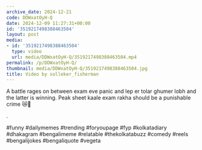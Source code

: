 ```yaml
---
archive_date: 2024-12-21
code: DDWxatOyH-Q
date: 2024-12-09 11:27:31+00:00
id: '3519217498388463504'
layout: post
media:
- id: '3519217498388463504'
  type: video
  url: media/DDWxatOyH-Q/3519217498388463504.mp4
permalink: /p/DDWxatOyH-Q/
thumbnail: media/DDWxatOyH-Q/3519217498388463504.jpg
title: Video by solleker_fisherman
---
```


A battle rages on between exam eve panic and lep er tolar ghumer lobh and the latter is winning. Peak sheet kaale exam rakha should be a punishable  crime 😿🙏  
  
.  
  
#funny #dailymemes #trending #foryoupage #fyp  #kolkatadiary #dhakagram #bengalimeme #relatable #thekolkatabuzz #comedy #reels #bengalijokes #bengaliquote  #vegeta